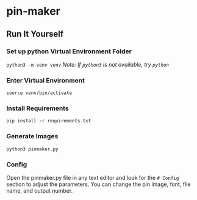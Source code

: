 # pin-maker

## Run It Yourself

### Set up python Virtual Environment Folder

`python3 -m venv venv`
_Note: If `python3` is not available, try `python`_

### Enter Virtual Environment

`source venv/bin/activate`

### Install Requirements

`pip install -r requirements.txt`

### Generate Images

`python3 pinmaker.py`

### Config

Open the pinmaker.py file in any text editor and look for the `# Config` section to adjust the parameters. You can change the pin image, font, file name, and output number.
